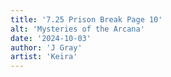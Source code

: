```yaml
---
title: '7.25 Prison Break Page 10'
alt: 'Mysteries of the Arcana'
date: '2024-10-03'
author: 'J Gray'
artist: 'Keira'
---
```

